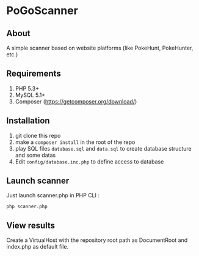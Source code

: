 # PoGoScanner
## About

A simple scanner based on website platforms (like PokeHunt, PokeHunter, etc.)

## Requirements
1. PHP 5.3+
2. MySQL 5.1+
3. Composer (https://getcomposer.org/download/)

## Installation

1. git clone this repo
2. make a <code>composer install</code> in the root of the repo
3. play SQL files <code>database.sql</code> and <code>data.sql</code> to create database structure and some datas
4. Edit <code>config/database.inc.php</code> to define access to database

## Launch scanner
Just launch scanner.php in PHP CLI :

<code>php scanner.php</code>

## View results
Create a VirtualHost with the repository root path as DocumentRoot and index.php as default file.
